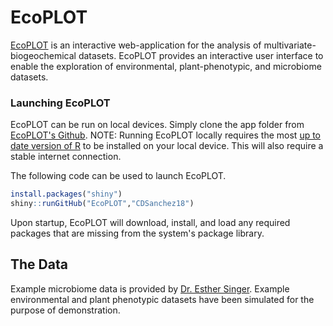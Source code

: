 # EcoPLOT

[EcoPLOT](https://github.com/cdsanchez18/EcoPLOT) 
is an interactive web-application for the analysis of multivariate-biogeochemical datasets. EcoPLOT provides an interactive user interface to enable the exploration of environmental, plant-phenotypic, and microbiome datasets. 

### Launching EcoPLOT

EcoPLOT can be run on local devices. Simply clone the app folder from [EcoPLOT's Github](https://github.com/cdsanchez18/EcoPLOT). 
NOTE: Running EcoPLOT locally requires the most [up to date version of R](https://cran.r-project.org/) to be installed on your local device. This will also require a stable internet connection. 

The following code can be used to launch EcoPLOT. 


```r
install.packages("shiny") 
shiny::runGitHub("EcoPLOT","CDSanchez18")
```

Upon startup, EcoPLOT will download, install, and load any required packages that are missing from the system's package library. 

## The Data
Example microbiome data is provided by [Dr. Esther Singer](https://www.researchgate.net/profile/Esther-Singer). Example environmental and plant phenotypic datasets have been simulated for the purpose of demonstration. 
